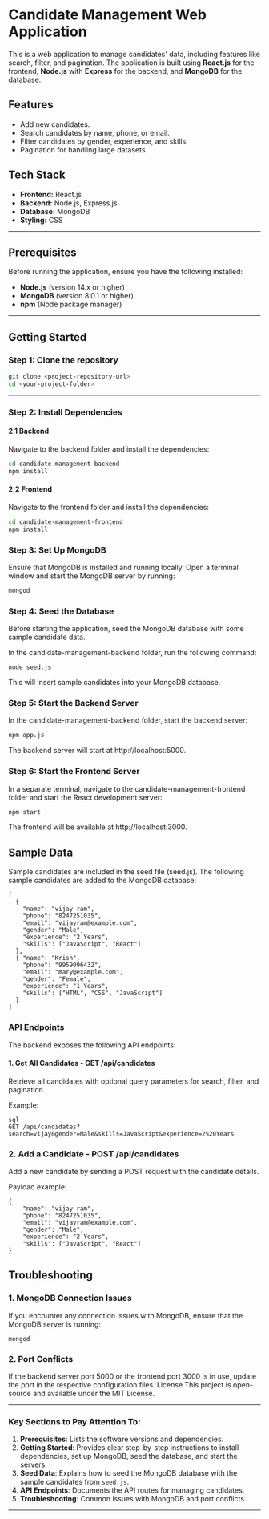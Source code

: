 # Candidate Management Web Application

This is a web application to manage candidates' data, including features like search, filter, and pagination. The application is built using **React.js** for the frontend, **Node.js** with **Express** for the backend, and **MongoDB** for the database.

## Features
- Add new candidates.
- Search candidates by name, phone, or email.
- Filter candidates by gender, experience, and skills.
- Pagination for handling large datasets.

## Tech Stack
- **Frontend:** React.js
- **Backend:** Node.js, Express.js
- **Database:** MongoDB
- **Styling:** CSS

---

## Prerequisites
Before running the application, ensure you have the following installed:
- **Node.js** (version 14.x or higher)
- **MongoDB** (version 8.0.1 or higher)
- **npm** (Node package manager)

---

## Getting Started

### Step 1: Clone the repository
```bash
git clone <project-repository-url>
cd <your-project-folder>
```
---

### Step 2: Install Dependencies
#### 2.1 Backend
Navigate to the backend folder and install the dependencies:

```bash
cd candidate-management-backend
npm install
```
#### 2.2 Frontend
Navigate to the frontend folder and install the dependencies:

```bash
cd candidate-management-frontend
npm install
```
### Step 3: Set Up MongoDB
Ensure that MongoDB is installed and running locally.
Open a terminal window and start the MongoDB server by running:
```bash
mongod
```
### Step 4: Seed the Database
Before starting the application, seed the MongoDB database with some sample candidate data.

In the candidate-management-backend folder, run the following command:
```
node seed.js
```
This will insert sample candidates into your MongoDB database.

### Step 5: Start the Backend Server
In the candidate-management-backend folder, start the backend server:

```bash
npm app.js
```
The backend server will start at http://localhost:5000.

### Step 6: Start the Frontend Server
In a separate terminal, navigate to the candidate-management-frontend folder and start the React development server:

``` bash
npm start
```
The frontend will be available at http://localhost:3000.

## Sample Data
Sample candidates are included in the seed file (seed.js). The following sample candidates are added to the MongoDB database:

```
[
  {
    "name": "vijay ram",
    "phone": "8247251035",
    "email": "vijayram@example.com",
    "gender": "Male",
    "experience": "2 Years",
    "skills": ["JavaScript", "React"]
  },
  { "name": "Krish",
    "phone": "9959096432",
    "email": "mary@example.com",
    "gender": "Female",
    "experience": "1 Years",
    "skills": ["HTML", "CSS", "JavaScript"]
  }
]
```
### API Endpoints
The backend exposes the following API endpoints:

#### 1. Get All Candidates - GET /api/candidates
Retrieve all candidates with optional query parameters for search, filter, and pagination.

Example:
```
sql
GET /api/candidates?search=vijay&gender=Male&skills=JavaScript&experience=2%20Years
```
### 2. Add a Candidate - POST /api/candidates
Add a new candidate by sending a POST request with the candidate details.

Payload example:
```
{
    "name": "vijay ram",
    "phone": "8247251035",
    "email": "vijayram@example.com",
    "gender": "Male",
    "experience": "2 Years",
    "skills": ["JavaScript", "React"]
}
```
## Troubleshooting
### 1. MongoDB Connection Issues
If you encounter any connection issues with MongoDB, ensure that the MongoDB server is running:

```
mongod
```
### 2. Port Conflicts
If the backend server port 5000 or the frontend port 3000 is in use, update the port in the respective configuration files.
License
This project is open-source and available under the MIT License.


---

### **Key Sections to Pay Attention To:**

1. **Prerequisites**: Lists the software versions and dependencies.
2. **Getting Started**: Provides clear step-by-step instructions to install dependencies, set up MongoDB, seed the database, and start the servers.
3. **Seed Data**: Explains how to seed the MongoDB database with the sample candidates from `seed.js`.
4. **API Endpoints**: Documents the API routes for managing candidates.
5. **Troubleshooting**: Common issues with MongoDB and port conflicts.

---
